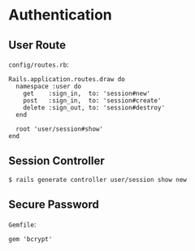# Authentication

## User Route

`config/routes.rb`:

```
Rails.application.routes.draw do
  namespace :user do
    get    :sign_in,  to: 'session#new'
    post   :sign_in,  to: 'session#create'
    delete :sign_out, to: 'session#destroy'
  end

  root 'user/session#show'
end
```

## Session Controller

```
$ rails generate controller user/session show new
```

## Secure Password

`Gemfile`:

```
gem 'bcrypt'
```
